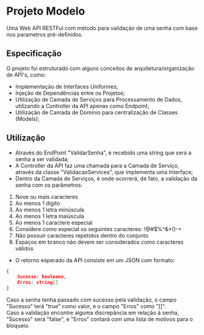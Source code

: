 # Projeto Modelo

Uma Web API RESTFul com método para validação de uma senha com base nos parametros pré-definidos.

## Especificação

O projeto foi estruturado com alguns conceitos de arquitetura/organização de API's, como:

- Implementação de Interfaces Uniformes;
- Injeção de Dependências entre os Projetos;
- Utilização de Camada de Serviços para Processamento de Dados, utilizando a Controller da API apenas como Endpoint;
- Utilização de Camada de Domínio para centralização de Classes (Models);

## Utilização

- Através do EndPoint "ValidarSenha", é recebido uma string que será a senha a ser validada;
- A Controller da API faz uma chamada para a Camada de Serviço, através da classe "ValidacaoServices", que implementa uma Interface;
- Dentro da Camada de Serviços, é onde ocorrerá, de fato, a validação da senha com os parâmetros:
1. Nove ou mais caracteres
2. Ao menos 1 dígito
3. Ao menos 1 letra minúscula
4. Ao menos 1 letra maiúscula
5. Ao menos 1 caractere especial
6. Considere como especial os seguintes caracteres: !@#$%^&*()-+
7. Não possuir caracteres repetidos dentro do conjunto
8. Espaços em branco não devem ser considerados como caracteres válidos

- O retorno esperado da API consiste em um JSON com formato:
```json
{
    Sucesso: booleano,
    Erros: string[]
}
```
Caso a senha tenha passado com sucesso pela validação, o campo "Sucesso" terá "true" como valor, e o campo "Erros" como "[]". <br> Caso a validação encontre alguma discrepância em relação à senha, "Sucesso" será "false", e "Erros" contará com uma lista de motivos para o bloqueio.
